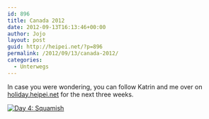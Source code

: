 ```yaml
---
id: 896
title: Canada 2012
date: 2012-09-13T16:13:46+00:00
author: Jojo
layout: post
guid: http://heipei.net/?p=896
permalink: /2012/09/13/canada-2012/
categories:
  - Unterwegs
---
```

In case you were wondering, you can follow Katrin and me over on [holiday.heipei.net](http://holiday.heipei.net) for the next three weeks.

[<img data-echo="https://farm9.staticflickr.com/8450/7981684286_e6f9e665cb_b.jpg" alt="Day 4: Squamish" class="centered" />](https://secure.flickr.com/photos/heipei/7981684286/ "Day 4: Squamish by heipei, on Flickr")
